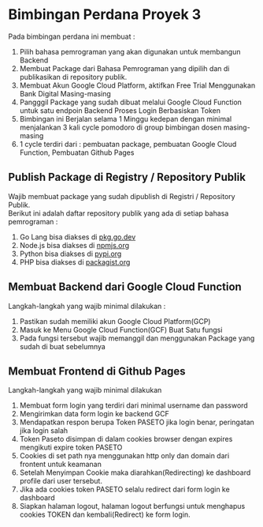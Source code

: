 
# Bimbingan Perdana Proyek 3 
Pada bimbingan perdana ini membuat :
1. Pilih bahasa pemrograman yang akan digunakan untuk membangun Backend
2. Membuat Package dari Bahasa Pemrograman yang dipilih dan di publikasikan di repository publik. 
3. Membuat Akun Google Cloud Platform, aktifkan Free Trial Menggunakan Bank Digital Masing-masing
4. Pangggil Package yang sudah dibuat melalui Google Cloud Function untuk satu endpoin Backend Proses Login Berbasiskan Token
5. Bimbingan ini Berjalan selama 1 Minggu kedepan dengan minimal menjalankan 3 kali cycle pomodoro di group bimbingan dosen masing-masing
6. 1 cycle terdiri dari : pembuatan package, pembuatan Google Cloud Function, Pembuatan Github Pages

## Publish Package di Registry / Repository Publik

Wajib membuat package yang sudah dipublish di Registri / Repository Publik.   
Berikut ini adalah daftar repository publik yang ada di setiap bahasa pemrograman :
1. Go Lang bisa diakses di [pkg.go.dev](https://pkg.go.dev/)
2. Node.js bisa diakses di [npmjs.org](https://www.npmjs.com/)
3. Python bisa diakses di [pypi.org](https://pypi.org/)
4. PHP bisa diakses di [packagist.org](https://packagist.org/)

## Membuat Backend dari Google Cloud Function

Langkah-langkah yang wajib minimal dilakukan :
1. Pastikan sudah memiliki akun Google Cloud Platform(GCP)
2. Masuk ke Menu Google Cloud Function(GCF) Buat Satu fungsi
3. Pada fungsi tersebut wajib memanggil dan menggunakan Package yang sudah di buat sebelumnya

## Membuat Frontend di Github Pages

Langkah-langkah yang wajib minimal dilakukan
1. Membuat form login yang terdiri dari minimal username dan password
2. Mengirimkan data form login ke backend GCF
3. Mendapatkan respon berupa Token PASETO jika login benar, peringatan jika login salah
4. Token Paseto disimpan di dalam cookies browser dengan expires mengikuti expire token PASETO
5. Cookies di set path nya menggunakan http only dan domain dari frontent untuk keamanan
6. Setelah Menyimpan Cookie maka diarahkan(Redirecting) ke dashboard profile dari user tersebut.
7. Jika ada cookies token PASETO selalu redirect dari form login ke dashboard
8. Siapkan halaman logout, halaman logout berfungsi untuk menghapus cookies TOKEN dan kembali(Redirect) ke form login.
